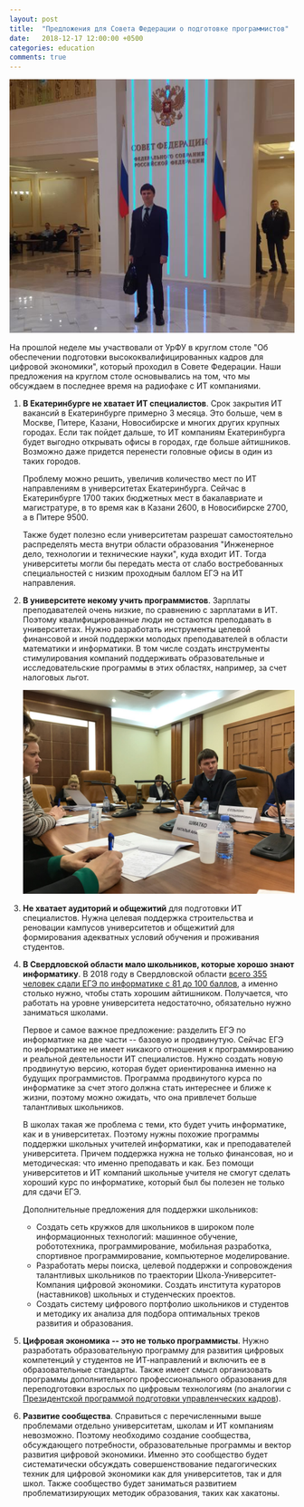 ```yaml
---
layout: post
title:  "Предложения для Совета Федерации о подготовке программистов"
date:   2018-12-17 12:00:00 +0500
categories: education
comments: true
---
```

![Совет федерации](/assets/images/sf.jpg)

На прошлой неделе мы участвовали от УрФУ в круглом столе "Об обеспечении подготовки высококвалифицированных кадров для цифровой экономики", который проходил в Совете Федерации. Наши предложения на круглом столе основывались на том, что мы обсуждаем в последнее время на радиофаке с ИТ компаниями.

<!--more-->

1. **В Екатеринбурге не хватает ИТ специалистов**. Срок закрытия ИТ вакансий в Екатеринбурге примерно 3 месяца. Это больше, чем в Москве, Питере, Казани, Новосибирске и многих других крупных городах. Если так пойдет дальше, то ИТ компаниям Екатеринбурга будет выгодно открывать офисы в городах, где больше айтишников. Возможно даже придется перенести головные офисы в один из таких городов. 

    Проблему можно решить, увеличив количество мест по ИТ направлениям в университетах Екатеринбурга. Сейчас в Екатеринбурге 1700 таких бюджетных мест в бакалавриате и магистратуре, в то время как в Казани 2600, в Новосибирске 2700, а в Питере 9500. 

    Также будет полезно если университетам разрешат самостоятельно распределять места внутри области образования "Инженерное дело, технологии и технические науки", куда входит ИТ. Тогда университеты могли бы передать места от слабо востребованных специальностей с низким проходным баллом ЕГЭ на ИТ направления.

2. **В университете некому учить программистов**. Зарплаты преподавателей очень низкие, по сравнению с зарплатами в ИТ. Поэтому квалифицированные люди не остаются преподавать в университетах. Нужно разработать инструменты целевой финансовой и иной поддержки молодых преподавателей в области математики и информатики. В том числе создать инструменты стимулирования компаний поддерживать образовательные и исследовательские программы в этих областях, например, за счет налоговых льгот.

    ![Выступление на круглом столе в совете федерации](/assets/images/sf-digital-economy.jpg)

3. **Не хватает аудиторий и общежитий** для подготовки ИТ специалистов. Нужна целевая поддержка строительства и реновации кампусов университетов и общежитий для формирования адекватных условий обучения и проживания студентов. 

4. **В Свердловской области мало школьников, которые хорошо знают информатику**. В 2018 году в Свердловской области [всего 355 человек сдали ЕГЭ по информатике с 81 до 100 баллов](http://ege.midural.ru/images/%D0%A1%D1%82.-%D0%90%D0%BD.%D0%9E%D1%82.%D0%98%D0%BD%D1%84%D0%BE%D1%80%D0%BC%D0%B0%D1%82%D0%B8%D0%BA%D0%B0.pdf), а именно столько нужно, чтобы стать хорошим айтишником. Получается, что работать на уровне университета недостаточно, обязательно нужно заниматься школами. 

    Первое и самое важное предложение: разделить ЕГЭ по информатике на две части -- базовую и продвинутую. Сейчас ЕГЭ по информатике не имеет никакого отношения к программированию и реальной деятельности ИТ специалистов. Нужно создать новую продвинутую версию, которая будет ориентированна именно на будущих программистов. Программа продвинутого курса по информатике за счет этого должна стать интереснее и ближе к жизни, поэтому можно ожидать, что она привлечет больше талантливых школьников.

    В школах такая же проблема с теми, кто будет учить информатике, как и в университетах. Поэтому нужны похожие программы поддержки школьных учителей информатики, как и преподавателей университета. Причем поддержка нужна не только финансовая, но и методическая: что именно преподавать и как. Без помощи университетов и ИТ компаний школьные учителя не смогут сделать хороший курс по информатике, который был бы полезен не только для сдачи ЕГЭ.

    Дополнительные предложения для поддержки школьников:
    - Создать сеть кружков для школьников в широком поле информационных технологий: машинное обучение, робототехника, программирование, мобильная разработка, спортивное программирование, компьютерное моделирование.
    - Разработать меры поиска, целевой поддержки и сопровождения талантливых школьников по траектории Школа-Университет-Компания цифровой экономики. Создать института кураторов (наставников) школьных и студенческих проектов.
    - Создать систему цифрового портфолио школьников и студентов и методику их анализа для подбора оптимальных треков развития и образования.


5. **Цифровая экономика -- это не только программисты**. Нужно разработать образовательную программу для развития цифровых компетенций у студентов не ИТ-направлений и включить ее в образовательные стандарты. Также имеет смысл организовать программы дополнительного профессионального образования для переподготовки взрослых по цифровым технологиям (по аналогии с [Президентской программой подготовки управленческих кадров](http://www.pprog.ru/)).

6. **Развитие сообщества**. Справиться с перечисленными выше проблемами отдельно университетам, школам и ИТ компаниям невозможно. Поэтому необходимо создание сообщества, обсуждающего потребности, образовательные программы и вектор развития цифровой экономики. Именно это сообщество будет систематически обсуждать совершенствование педагогических техник для цифровой экономики как для университетов, так и для школ. Также сообщество будет заниматься развитием проблематизирующих методик образования, таких как хакатоны. 



